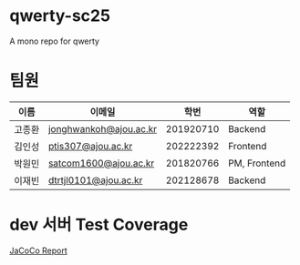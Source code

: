 # qwerty-sc25

A mono repo for qwerty

# 팀원

| 이름   | 이메일                 | 학번      | 역할         |
| ------ | ---------------------- | --------- | ------------ |
| 고종환 | jonghwankoh@ajou.ac.kr | 201920710 | Backend      |
| 김인성 | ptis307@ajou.ac.kr     | 202222392 | Frontend  |
| 박원민 | satcom1600@ajou.ac.kr  | 201820766 | PM, Frontend |
| 이재빈 | dtrtjl0101@ajou.ac.kr  | 202128678 | Backend      |

# dev 서버 Test Coverage
[JaCoCo Report](https://qwerty-sc25.github.io/qwerty-sc25/dev-server-test-coverage/)
